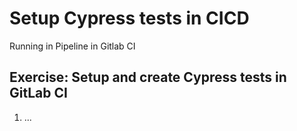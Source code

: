# Setup Cypress tests in CICD

Running in Pipeline in Gitlab CI

## Exercise: Setup and create Cypress tests in GitLab CI

1. ...


